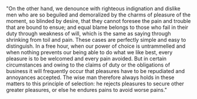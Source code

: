 "On the other hand, we denounce with righteous indignation and dislike 
men who are so beguiled and demoralized by the charms of pleasure
 of the moment, so blinded by desire, that they cannot foresee the pain
 and trouble that are bound to ensue; and equal blame belongs to those
 who fail in their duty through weakness of will, which is the same as
 saying through shrinking from toil and pain. These cases are 
 perfectly simple and easy to distinguish. In a free hour, when our 
 power of choice is untrammelled and when nothing prevents our being
  able to do what we like best, every pleasure is to be welcomed and
  every pain avoided. But in certain circumstances and owing to the
   claims of duty or the obligations of business it will frequently 
   occur that pleasures have to be repudiated and annoyances accepted. 
   The wise man therefore always holds in these matters to this 
   principle of selection: he rejects pleasures to secure other greater 
   pleasures, or else he endures pains to avoid worse pains."